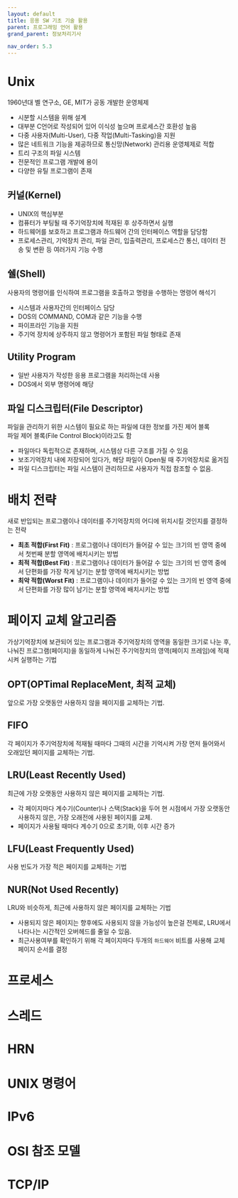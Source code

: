 ```yaml
---
layout: default
title: 응용 SW 기초 기술 활용
parent: 프로그래밍 언어 활용
grand_parent: 정보처리기사

nav_order: 5.3
---
```


# Unix
1960년대 벨 연구소, GE, MIT가 공동 개발한 운영체제
- 시분할 시스템을 위해 설계
- 대부분 C언어로 작성되어 있어 이식성 높으며 프로세스간 호환성 높음
- 다중 사용자(Multi-User), 다중 작업(Multi-Tasking)을 지원
- 많은 네트워크 기능을 제공하므로 통신망(Network) 관리용 운영체제로 적합
- 트리 구조의 파일 시스템
- 전문적인 프로그램 개발에 용이
- 다양한 유틸 프로그램이 존재

## 커널(Kernel)
- UNIX의 핵심부분
- 컴퓨터가 부팅될 때 주기억장치에 적재된 후 상주하면서 실행
- 하드웨어를 보호하고 프로그램과 하드웨어 간의 인터페이스 역할을 담당함
- 프로세스관리, 기억장치 관리, 파일 관리, 입출력관리, 프로세스간 통신, 데이터 전송 및 변환 등 여러가지 기능 수행

## 쉘(Shell)
사용자의 명령어를 인식하여 프로그램을 호출하고 명령을 수행하는 명령어 해석기
- 시스템과 사용자간의 인터페이스 담당
- DOS의 COMMAND, COM과 같은 기능을 수행
- 파이프라인 기능을 지원
- 주기억 장치에 상주하지 않고 명령어가 포함된 파일 형태로 존재

## Utility Program
- 일반 사용자가 작성한 응용 프로그램을 처리하는데 사용
- DOS에서 외부 명령어에 해당

## 파일 디스크립터(File Descriptor)
파일을 관리하기 위한 시스템이 필요로 하는 파일에 대한 정보를 가진 제어 블록  
파일 제어 블록(File Control Block)이라고도 함  
- 파일마다 독립적으로 존재하며, 시스템상 다른 구조를 가질 수 있음
- 보조기억장치 내에 저장되어 있다가, 해당 파일이 Open될 때 주기억장치로 옮겨짐
- 파일 디스크립터는 파일 시스템이 관리하므로 사용자가 직접 참조할 수 없음.

# 배치 전략
새로 반입되는 프로그램이나 데이터를 주기억장치의 어디에 위치시킬 것인지를 결정하는 전략

- **최초 적합(First Fit)** : 프로그램이나 데이터가 들어갈 수 있는 크기의 빈 영역 중에서 첫번째 분할 영역에 배치시키는 방법
- **최적 적합(Best Fit)** : 프로그램이나 데이터가 들어갈 수 있는 크기의 빈 영역 중에서 단편화를 가장 작게 남기는 분할 영역에 배치시키는 방법
- **최악 적합(Worst Fit)** : 프로그램이나 데이터가 들어갈 수 있는 크기의 빈 영역 중에서 단편화를 가장 많이 남기는 분할 영역에 배치시키는 방법

# 페이지 교체 알고리즘
가상기억장치에 보관되어 있는 프로그램과 주기억장치의 영역을 동일한 크기로 나눈 후, 나눠진 프로그램(페이지)을 동일하게 나눠진 주기억장치의 영역(페이지 프레임)에 적재시켜 실행하는 기법

## OPT(OPTimal ReplaceMent, 최적 교체)
앞으로 가장 오랫동안 사용하지 않을 페이지를 교체하는 기법.  

## FIFO
각 페이지가 주기억장치에 적재될 때마다 그때의 시간을 기억시켜 가장 먼저 들어와서 오래있던 페이지를 교체하는 기법.  

## LRU(Least Recently Used)
최근에 가장 오랫동안 사용하지 않은 페이지를 교체하는 기법.
- 각 페이지마다 계수기(Counter)나 스택(Stack)을 두어 현 시점에서 가장 오랫동안 사용하지 않은, 가장 오래전에 사용된 페이지를 교체.  
- 페이지가 사용될 때마다 계수기 0으로 초기화, 이후 시간 증가

## LFU(Least Frequently Used)
사용 빈도가 가장 적은 페이지를 교체하는 기법

## NUR(Not Used Recently)
LRU와 비슷하게, 최근에 사용하지 않은 페이지를 교체하는 기법
- 사용되지 않은 페이지는 향후에도 사용되지 않을 가능성이 높은걸 전제로, LRU에서 나타나는 시간적인 오버헤드를 줄일 수 있음.
- 최근사용여부를 확인하기 위해 각 페이지마다 두개의 `하드웨어` 비트를 사용해 교체 페이지 순서를 결정

# 프로세스

# 스레드

# HRN

# UNIX 명령어

# IPv6

# OSI 참조 모델

# TCP/IP